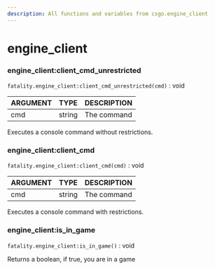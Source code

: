 ```yaml
---
description: All functions and variables from csgo.engine_client
---
```


# engine\_client

### engine\_client:client\_cmd\_unrestricted

`fatality.engine_client:client_cmd_unrestricted(cmd)` : void

| ARGUMENT | TYPE | DESCRIPTION |
| :--- | :--- | :--- |
| cmd | string | The command |

Executes a console command without restrictions.

### engine\_client:client\_cmd

`fatality.engine_client:client_cmd(cmd)` : void

| ARGUMENT | TYPE | DESCRIPTION |
| :--- | :--- | :--- |
| cmd | string | The command |

Executes a console command with restrictions.

### engine\_client:is\_in\_game

`fatality.engine_client:is_in_game()` : void

Returns a boolean, if true, you are in a game

